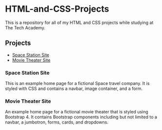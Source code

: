 # HTML-and-CSS-Projects

This is a repository for all of my HTML and CSS projects while studying at The Tech Academy.

## Projects
* [Space Station Site](#Space-Station-Site)
* [Movie Theater Site](#Movie-Theater-Site)

### Space Station Site
This is an example home page for a fictional Space travel company. It is styled with CSS and contains a navbar, image container, and a form.

### Movie Theater Site
An example home page for a fictional movie theater that is styled using Bootstrap 4. It contains Bootstrap components including but not limited to a navbar, a jumbotron, forms, cards, and dropdowns.
